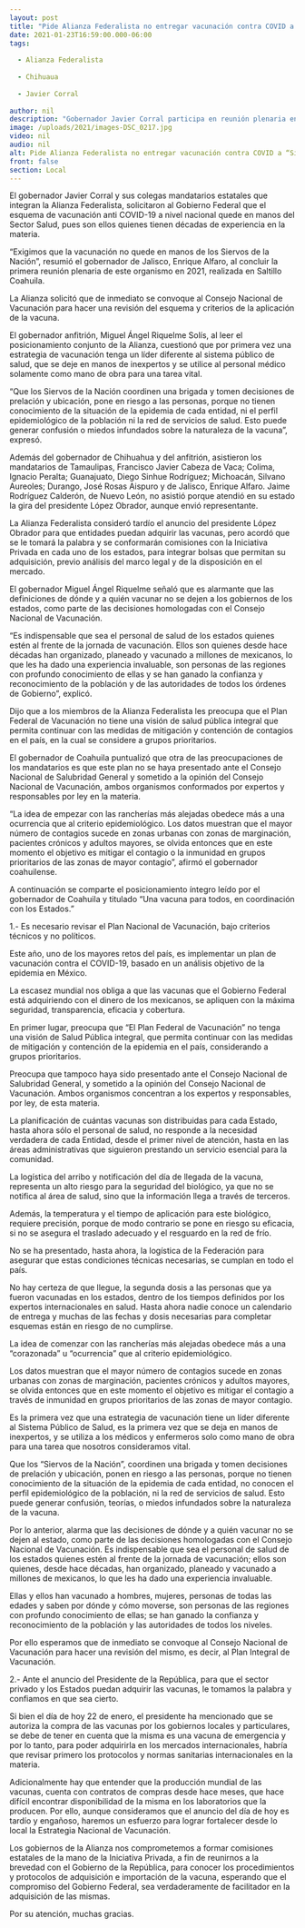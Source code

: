 ```yaml
---
layout: post
title: "Pide Alianza Federalista no entregar vacunación contra COVID a “Siervos de la Nación”"
date: 2021-01-23T16:59:00.000-06:00
tags:
  
  - Alianza Federalista
  
  - Chihuaua
  
  - Javier Corral
  
author: nil
description: "Gobernador Javier Corral participa en reunión plenaria en Saltillo, donde se acuerda solicitar que de inmediato se convoque al Consejo Nacional de Vacunación para hacer una revisión del esquema y criterios de la aplicación de la vacuna"
image: /uploads/2021/images-DSC_0217.jpg
video: nil
audio: nil
alt: Pide Alianza Federalista no entregar vacunación contra COVID a “Siervos de la Nación”
front: false
section: Local
---
```


El gobernador Javier Corral y sus colegas mandatarios estatales que integran la Alianza Federalista, solicitaron al Gobierno Federal que el esquema de vacunación anti COVID-19 a nivel nacional quede en manos del Sector Salud, pues son ellos quienes tienen décadas de experiencia en la materia.

“Exigimos que la vacunación no quede en manos de los Siervos de la Nación”, resumió el gobernador de Jalisco, Enrique Alfaro, al concluir la primera reunión plenaria de este organismo en 2021, realizada en Saltillo Coahuila.

La Alianza solicitó que de inmediato se convoque al Consejo Nacional de Vacunación para hacer una revisión del esquema y criterios de la aplicación de la vacuna.

El gobernador anfitrión, Miguel Ángel Riquelme Solís, al leer el posicionamiento conjunto de la Alianza, cuestionó que por primera vez una estrategia de vacunación tenga un líder diferente al sistema público de salud, que se deje en manos de inexpertos y se utilice al personal médico solamente como mano de obra para una tarea vital.

“Que los Siervos de la Nación coordinen una brigada y tomen decisiones de prelación y ubicación, pone en riesgo a las personas, porque no tienen conocimiento de la situación de la epidemia de cada entidad, ni el perfil epidemiológico de la población ni la red de servicios de salud. Esto puede generar confusión o miedos infundados sobre la naturaleza de la vacuna”, expresó.

Además del gobernador de Chihuahua y del anfitrión, asistieron los mandatarios de Tamaulipas, Francisco Javier Cabeza de Vaca; Colima, Ignacio Peralta; Guanajuato, Diego Sinhue Rodríguez; Michoacán, Silvano Aureoles; Durango, José Rosas Aispuro y de  Jalisco, Enrique Alfaro. Jaime Rodríguez Calderón, de Nuevo León, no asistió porque atendió en su estado la gira del presidente López Obrador, aunque envió representante.
 
La Alianza Federalista consideró tardío el anuncio del presidente López Obrador para que entidades puedan adquirir las vacunas, pero acordó que se le tomará la palabra y se conformarán comisiones con la Iniciativa Privada en cada uno de los estados, para integrar bolsas que permitan su adquisición, previo análisis del marco legal y de la disposición en el mercado.

El gobernador Miguel Ángel Riquelme señaló que es alarmante que las definiciones de dónde y a quién vacunar no se dejen a los gobiernos de los estados, como parte de las decisiones homologadas con el Consejo Nacional de Vacunación.

“Es indispensable que sea el personal de salud de los estados quienes estén al frente de la jornada de vacunación. Ellos son quienes desde hace décadas han organizado, planeado y vacunado a millones de mexicanos, lo que les ha dado una experiencia invaluable, son personas de las regiones con profundo conocimiento de ellas y se han ganado la confianza y reconocimiento de la población y de las autoridades de todos los órdenes de Gobierno”, explicó.

Dijo que a los miembros de la Alianza Federalista les preocupa que el Plan Federal de Vacunación no tiene una visión de salud pública integral que permita continuar con las medidas de mitigación y contención de contagios en el país, en la cual se considere a grupos prioritarios.

El gobernador de Coahuila puntualizó que otra de las preocupaciones de los mandatarios es que este plan no se haya presentado ante el Consejo Nacional de Salubridad General y sometido a la opinión del Consejo Nacional de Vacunación, ambos organismos conformados por expertos y responsables por ley en la materia.

“La idea de empezar con las rancherías más alejadas obedece más a una ocurrencia que al criterio epidemiológico. Los datos muestran que el mayor número de contagios sucede en zonas urbanas con zonas de marginación, pacientes crónicos y adultos mayores, se olvida entonces que en este momento el objetivo es mitigar el contagio o la inmunidad en grupos prioritarios de las zonas de mayor contagio”, afirmó el gobernador coahuilense.

A continuación se comparte el posicionamiento íntegro leído por el gobernador de Coahuila y titulado “Una vacuna para todos, en coordinación con los Estados.”

1.- Es necesario revisar el Plan Nacional de Vacunación, bajo criterios técnicos y no políticos.

Este año, uno de los mayores retos del país, es implementar un plan de vacunación contra el COVID-19, basado en un análisis objetivo de la epidemia en México.

La escasez mundial nos obliga a que las vacunas que el Gobierno Federal está adquiriendo con el dinero de los mexicanos, se apliquen con la máxima seguridad, transparencia, eficacia y cobertura.

En primer lugar, preocupa que “El Plan Federal de Vacunación” no tenga una visión de Salud Pública integral, que permita continuar con las medidas de mitigación y contención de la epidemia en el país, considerando a grupos prioritarios.

Preocupa que tampoco haya sido presentado ante el Consejo Nacional de Salubridad General, y sometido a la opinión del Consejo Nacional de Vacunación. Ambos organismos concentran a los expertos y responsables, por ley, de esta materia.

La planificación de cuántas vacunas son distribuidas para cada Estado, hasta ahora sólo el personal de salud, no responde a la necesidad verdadera de cada Entidad, desde el primer nivel de atención, hasta en las áreas administrativas que siguieron prestando un servicio esencial para la comunidad.

La logística del arribo y notificación del día de llegada de la vacuna, representa un alto riesgo para la seguridad del biológico, ya que no se notifica al área de salud, sino que la información llega a través de terceros.

Además, la temperatura y el tiempo de aplicación para este biológico, requiere precisión, porque de modo contrario se pone en riesgo su eficacia, si no se asegura el traslado adecuado y el resguardo en la red de frío.

No se ha presentado, hasta ahora, la logística de la Federación para asegurar que estas condiciones técnicas necesarias, se cumplan en todo el país.

No hay certeza de que llegue, la segunda dosis a las personas que ya fueron vacunadas en los estados, dentro de los tiempos definidos por los expertos internacionales en salud. Hasta ahora nadie conoce un calendario de entrega y muchas de las fechas y dosis necesarias para completar esquemas están en riesgo de no cumplirse.

La idea de comenzar con las rancherías más alejadas obedece más a una “corazonada” u “ocurrencia” que al criterio epidemiológico.

Los datos muestran que el mayor número de contagios sucede en zonas urbanas con zonas de marginación, pacientes crónicos y adultos mayores, se olvida entonces que en este momento el objetivo es mitigar el contagio a través de inmunidad en grupos prioritarios de las zonas de mayor contagio.

Es la primera vez que una estrategia de vacunación tiene un líder diferente al Sistema Público de Salud, es la primera vez que se deja en manos de inexpertos, y se utiliza a los médicos y enfermeros solo como mano de obra para una tarea que nosotros consideramos vital.

Que los “Siervos de la Nación”, coordinen una brigada y tomen decisiones de prelación y ubicación, ponen en riesgo a las personas, porque no tienen conocimiento de la situación de la epidemia de cada entidad, no conocen el perfil epidemiológico de la población, ni la red de servicios de salud. Esto puede generar confusión, teorías, o miedos infundados sobre la naturaleza de la vacuna.

Por lo anterior, alarma que las decisiones de dónde y a quién vacunar no se dejen al estado, como parte de las decisiones homologadas con el Consejo Nacional de Vacunación. Es indispensable que sea el personal de salud de los estados quienes estén al frente de la jornada de vacunación; ellos son quienes, desde hace décadas, han organizado, planeado y vacunado a millones de mexicanos, lo que les ha dado una experiencia invaluable. 

Ellas y ellos han vacunado a hombres, mujeres, personas de todas las edades y saben por dónde y cómo moverse, son personas de las regiones con profundo conocimiento de ellas; se han ganado la confianza y reconocimiento de la población y las autoridades de todos los niveles.

Por ello esperamos que de inmediato se convoque al Consejo Nacional de Vacunación para hacer una revisión del mismo, es decir, al Plan Integral de Vacunación.

2.- Ante el anuncio del Presidente de la República, para que el sector privado y los Estados puedan adquirir las vacunas, le tomamos la palabra y confiamos en que sea cierto.

Si bien el día de hoy 22 de enero, el presidente ha mencionado que se autoriza la compra de las vacunas por los gobiernos locales y particulares, se debe de tener en cuenta que  la misma es una vacuna de emergencia y por lo tanto, para poder adquirirla en los mercados internacionales, habría que revisar primero los protocolos y normas sanitarias internacionales en la materia.

Adicionalmente hay que entender que la producción mundial de las vacunas, cuenta con contratos de compras desde hace meses, que hace difícil encontrar disponibilidad de la misma en los laboratorios que la producen. Por ello, aunque consideramos que el anuncio del día de hoy es tardío y engañoso, haremos un esfuerzo para lograr fortalecer desde lo local la Estrategia Nacional de Vacunación.

Los gobiernos de la Alianza nos comprometemos a formar comisiones estatales de la mano de la Iniciativa Privada, a fin de reunirnos a la brevedad con el Gobierno de la República, para conocer los procedimientos y protocolos de adquisición e importación de la vacuna, esperando que el compromiso del Gobierno Federal, sea verdaderamente de facilitador en la adquisición de las mismas.

Por su atención, muchas gracias.